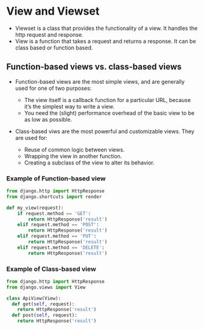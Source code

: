 # View and Viewset
- Viewset is a class that provides the functionality of a view. It handles the http request and response.
- View is a function that takes a request and returns a response. It can be class based or function based.

## Function-based views vs. class-based views
- Function-based views are the most simple views, and are generally used for one of two purposes:
    - The view itself is a callback function for a particular URL, because it’s the simplest way to write a view.
    - You need the (slight) performance overhead of the basic view to be as low as possible.

- Class-based viws are the most powerful and customizable views. They are used for:
    - Reuse of common logic between views.
    - Wrapping the view in another function.
    - Creating a subclass of the view to alter its behavior.

### Example of Function-based view
```python
from django.http import HttpResponse
from django.shortcuts import render

def my_view(request):
    if request.method == 'GET':
        return HttpResponse('result')
    elif request.method == 'POST':
        return HttpResponse('result')
    elif request.method == 'PUT':
        return HttpResponse('result')
    elif request.method == 'DELETE':
        return HttpResponse('result')
```

### Example of Class-based view
```python
from django.http import HttpResponse
from django.views import View

class ApiView(View):
  def get(self, request):
    return HttpResponse('result')
  def post(self, request):
    return HttpResponse('result')

```